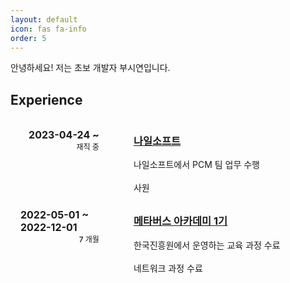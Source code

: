 ```yaml
---
layout: default
icon: fas fa-info
order: 5
---
```


<style type='text/css'>
  [class*="containerE"] {
    display: flex;
    margin-top: 8px;
    margin-left: 16px;}
  [class*="period"] {display: flex;
    flex-direction: column;
    align-items: flex-end;
    margin-top: 16px;
    margin-right: 40px;
    font-size: 16px;
    font-weight: 700;
    width: 200px;}
[class*="content"] {
    margin: 0 0 0 15px;
    width: 100%
    }
[class*="term"] {
    font-size: 12px;
    font-weight: 500;}
</style>

안녕하세요! 저는 초보 개발자 부시연입니다.

## Experience

<div class="containerE">
    <div class="period">
        <span>2023-04-24 ~ </span>
        <span class="term">재직 중</span>
    </div>
    <div class="content">
        <h3><a href="http://secuguard.co.kr/">나일소프트</a></h3>
        <div>
            <span>나일소프트에서 PCM 팀 업무 수행
            <br>
            <br>
            사원
            </span>
        </div>
    </div>
</div>

<div class="containerE">
    <div class="period">
        <span>2022-05-01 ~ 2022-12-01</span>
        <span class="term">7 개월</span>
    </div>
    <div class="content">
        <h3><a href="https://mtvs.kr/user/main">메타버스 아카데미 1기</a> </h3>
        <div>
            <span>한국진흥원에서 운영하는 교육 과정 수료
            <br>
            <br>
            네트워크 과정 수료
            </span>
        </div>
    </div>
</div>

